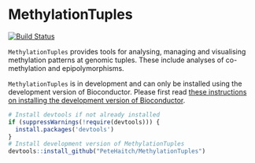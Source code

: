 MethylationTuples
================================================================================
[![Build Status](https://travis-ci.org/PeteHaitch/MethylationTuples.png?branch=master)](https://travis-ci.org/PeteHaitch/MethylationTuples)

`MethylationTuples` provides tools for analysing, managing and visualising 
methylation patterns at genomic tuples. These include analyses of 
co-methylation and epipolymorphisms.

`MethylationTuples` is in development and can only be installed using the 
development version of Bioconductor. Please first read 
[these instructions on installing the development version of Bioconductor](http://www.bioconductor.org/developers/how-to/useDevel/). 

```R
# Install devtools if not already installed
if (suppressWarnings(!require(devtools))) {
  install.packages('devtools')  
}
# Install development version of MethylationTuples
devtools::install_github("PeteHaitch/MethylationTuples")
```
